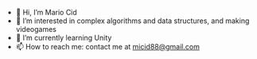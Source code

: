 - 👋 Hi, I’m Mario Cid
- 👀 I’m interested in complex algorithms and data structures, and making videogames
- 🌱 I’m currently learning Unity
- 📫 How to reach me: contact me at micid88@gmail.com

<!---
micid/micid is a ✨ special ✨ repository because its `README.md` (this file) appears on your GitHub profile.
You can click the Preview link to take a look at your changes.
--->
